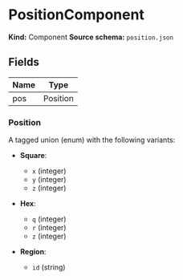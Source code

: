# PositionComponent

**Kind:** Component
**Source schema:** `position.json`

## Fields

| Name | Type     |
| ---- | -------- |
| pos  | Position |

### Position

A tagged union (enum) with the following variants:

- **Square**:

  - `x` (integer)
  - `y` (integer)
  - `z` (integer)

- **Hex**:

  - `q` (integer)
  - `r` (integer)
  - `z` (integer)

- **Region**:

  - `id` (string)
